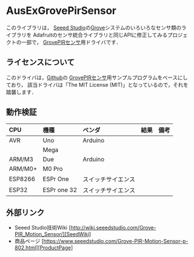 # AusExGrovePirSensor

このライブラリは，
[Seeed Studio][SeedStudio]の[Grove][Grove]システムのいろいろなセンサ類のライブラリを
Adafruitのセンサ統合ライブラリと同じAPIに修正してみるプロジェクトの一部で，
[GrovePIRセンサ][ProductPage]用ドライバです．


## ライセンスについて

このドライバは，[Github][GitHub]の
[GrovePIRセンサ][ProductPage]用サンプルプログラムをベースにしており，
該当ドライバは「The MIT License (MIT)」となっているので，それを踏襲します．


## 動作検証

|CPU| 機種 |ベンダ| 結果 | 備考 |
| :--- | :--- | :--- | :---: | :--- |
|AVR| Uno  |Arduino|       |      |
|       | Mega | |      |      |
| ARM/M3 | Due | Arduino | | |
| ARM/M0+ | M0 Pro | |||
|ESP8266| ESPr One|スイッチサイエンス| | |
|ESP32 | ESPr one 32 | スイッチサイエンス ||　|

## 外部リンク

* Seeed Studio技術Wiki [http://wiki.seeedstudio.com/Grove-PIR_Motion_Sensor/][SeedWiki]
* 商品ページ [https://www.seeedstudio.com/Grove-PIR-Motion-Sensor-p-802.html][ProductPage]

[Grove]:https://www.seeedstudio.io/category/Grove-c-1003.html
[SeedStudio]:https://www.seeedstudio.io/
[ProductPage]:https://www.seeedstudio.com/Grove-Dust-Sensor-p-1050.html
[SeedWiki]:http://wiki.seeedstudio.com/Grove-PIR_Motion_Sensor/
[GitHub]:https://github.com/Seeed-Studio/PIR_Motion_Sensor

